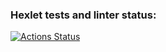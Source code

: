 ### Hexlet tests and linter status:
[![Actions Status](https://github.com/vladimirskayatamara/frontend-project-46/workflows/hexlet-check/badge.svg)](https://github.com/vladimirskayatamara/frontend-project-46/actions)